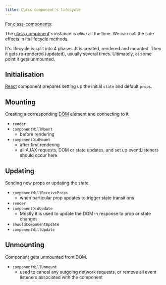 ```yaml
---
title: Class component's lifecycle
---
```


For [class-components](/knowledge/react/class-components.md):

The [class component](/knowledge/react/class-components.md)'s instance is _alive_ all the time. We can call the side effects in its lifecycle methods. 

It's lifecycle is split into 4 phases. It is created, rendered and mounted. Then it gets re-rendered (updated), usually several times. Ultimately, at some point it gets unmounted.

## Initialisation

[React](/knowledge/react/index.md) component prepares setting up the initial `state` and default `props`.

## Mounting

Creating a corresponding [DOM](/knowledge/webdev/dom.md) element and connecting to it.

- `render`
- `componentWillMount`
  - before rendering
- `componentDidMount`
  - after first rendering
  - all AJAX requests, DOM or state updates, and set up eventListeners should occur here

## Updating

Sending new props or updating the state.

- `componentWillReceiveProps`
  - when particular prop updates to trigger state transitions
- `render`
- `componentDidUpdate`
  - Mostly it is used to update the DOM in response to prop or state changes
- `shouldComponentUpdate`
- `componentWillUpdate`

## Unmounting

Component gets unmounted from DOM.

- `componentWillUnmount`
  - used to cancel any outgoing network requests, or remove all event listeners associated with the component
